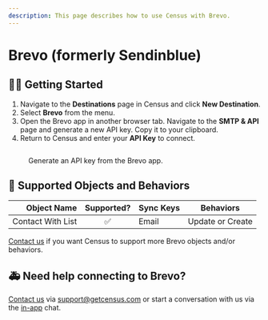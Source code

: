 ```yaml
---
description: This page describes how to use Census with Brevo.
---
```


# Brevo (formerly Sendinblue)

## 🏃‍♀️ Getting Started

1. Navigate to the **Destinations** page in Census and click **New Destination**.
2. Select **Brevo** from the menu.
3. Open the Brevo app in another browser tab. Navigate to the **SMTP & API** page and generate a new API key. Copy it to your clipboard.
4. Return to Census and enter your **API Key** to connect.

<figure><img src="../.gitbook/assets/sendinblue.png" alt=""><figcaption><p>Generate an API key from the Brevo app.</p></figcaption></figure>

## 🔀 Supported Objects and Behaviors

|   **Object Name** | **Supported?** | **Sync Keys** | **Behaviors**    |
| ----------------: | :------------: | --------------- | ---------------- |
| Contact With List |        ✅       | Email           | Update or Create |

[Contact us](mailto:support@getcensus.com) if you want Census to support more Brevo objects and/or behaviors.

## 🚑 Need help connecting to Brevo?

[Contact us](mailto:support@getcensus.com) via support@getcensus.com or start a conversation with us via the [in-app](https://app.getcensus.com) chat.
